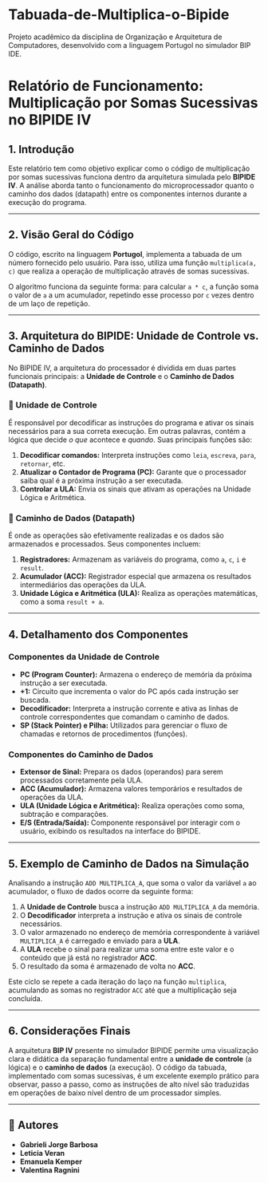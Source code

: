# Tabuada-de-Multiplica-o-Bipide
Projeto acadêmico da disciplina de Organização e Arquitetura de Computadores, desenvolvido com a linguagem Portugol no simulador BIP IDE.

# Relatório de Funcionamento: Multiplicação por Somas Sucessivas no BIPIDE IV

## 1. Introdução

Este relatório tem como objetivo explicar como o código de multiplicação por somas sucessivas funciona dentro da arquitetura simulada pelo **BIPIDE IV**. A análise aborda tanto o funcionamento do microprocessador quanto o caminho dos dados (datapath) entre os componentes internos durante a execução do programa.

---

## 2. Visão Geral do Código

O código, escrito na linguagem **Portugol**, implementa a tabuada de um número fornecido pelo usuário. Para isso, utiliza uma função `multiplica(a, c)` que realiza a operação de multiplicação através de somas sucessivas.

O algoritmo funciona da seguinte forma: para calcular `a * c`, a função soma o valor de `a` a um acumulador, repetindo esse processo por `c` vezes dentro de um laço de repetição.

---

## 3. Arquitetura do BIPIDE: Unidade de Controle vs. Caminho de Dados

No BIPIDE IV, a arquitetura do processador é dividida em duas partes funcionais principais: a **Unidade de Controle** e o **Caminho de Dados (Datapath)**.

### 🔹 Unidade de Controle
É responsável por decodificar as instruções do programa e ativar os sinais necessários para a sua correta execução. Em outras palavras, contém a lógica que decide *o que* acontece e *quando*. Suas principais funções são:
1.  **Decodificar comandos:** Interpreta instruções como `leia`, `escreva`, `para`, `retornar`, etc.
2.  **Atualizar o Contador de Programa (PC):** Garante que o processador saiba qual é a próxima instrução a ser executada.
3.  **Controlar a ULA:** Envia os sinais que ativam as operações na Unidade Lógica e Aritmética.

### 🔹 Caminho de Dados (Datapath)
É onde as operações são efetivamente realizadas e os dados são armazenados e processados. Seus componentes incluem:
1.  **Registradores:** Armazenam as variáveis do programa, como `a`, `c`, `i` e `result`.
2.  **Acumulador (ACC):** Registrador especial que armazena os resultados intermediários das operações da ULA.
3.  **Unidade Lógica e Aritmética (ULA):** Realiza as operações matemáticas, como a soma `result + a`.

---

## 4. Detalhamento dos Componentes

### Componentes da Unidade de Controle
* **PC (Program Counter):** Armazena o endereço de memória da próxima instrução a ser executada.
* **+1:** Circuito que incrementa o valor do PC após cada instrução ser buscada.
* **Decodificador:** Interpreta a instrução corrente e ativa as linhas de controle correspondentes que comandam o caminho de dados.
* **SP (Stack Pointer) e Pilha:** Utilizados para gerenciar o fluxo de chamadas e retornos de procedimentos (funções).

### Componentes do Caminho de Dados
* **Extensor de Sinal:** Prepara os dados (operandos) para serem processados corretamente pela ULA.
* **ACC (Acumulador):** Armazena valores temporários e resultados de operações da ULA.
* **ULA (Unidade Lógica e Aritmética):** Realiza operações como soma, subtração e comparações.
* **E/S (Entrada/Saída):** Componente responsável por interagir com o usuário, exibindo os resultados na interface do BIPIDE.

---

## 5. Exemplo de Caminho de Dados na Simulação

Analisando a instrução `ADD MULTIPLICA_A`, que soma o valor da variável `a` ao acumulador, o fluxo de dados ocorre da seguinte forma:

1.  A **Unidade de Controle** busca a instrução `ADD MULTIPLICA_A` da memória.
2.  O **Decodificador** interpreta a instrução e ativa os sinais de controle necessários.
3.  O valor armazenado no endereço de memória correspondente à variável `MULTIPLICA_A` é carregado e enviado para a **ULA**.
4.  A **ULA** recebe o sinal para realizar uma soma entre este valor e o conteúdo que já está no registrador **ACC**.
5.  O resultado da soma é armazenado de volta no **ACC**.

Este ciclo se repete a cada iteração do laço na função `multiplica`, acumulando as somas no registrador `ACC` até que a multiplicação seja concluída.

---

## 6. Considerações Finais

A arquitetura **BIP IV** presente no simulador BIPIDE permite uma visualização clara e didática da separação fundamental entre a **unidade de controle** (a lógica) e o **caminho de dados** (a execução). O código da tabuada, implementado com somas sucessivas, é um excelente exemplo prático para observar, passo a passo, como as instruções de alto nível são traduzidas em operações de baixo nível dentro de um processador simples.

---

## 👥 Autores

* **Gabrieli Jorge Barbosa**
* **Leticia Veran**
* **Emanuela Kemper**
* **Valentina Ragnini**
